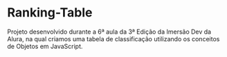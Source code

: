 # Ranking-Table
Projeto desenvolvido durante a 6ª aula da 3ª Edição da Imersão Dev da Alura, na qual criamos uma tabela de classificação utilizando os conceitos de Objetos em JavaScript.
